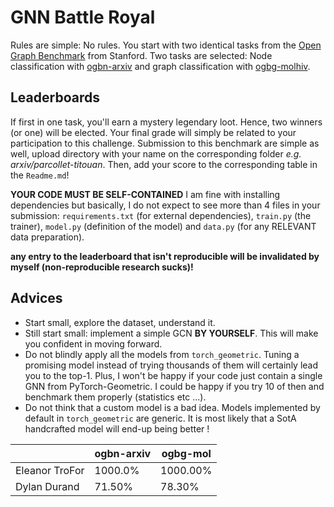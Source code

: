 # GNN Battle Royal

Rules are simple: No rules. You start with two identical tasks from the [Open Graph Benchmark](https://ogb.stanford.edu) from Stanford. Two tasks are selected: Node classification with [ogbn-arxiv](https://ogb.stanford.edu/docs/nodeprop/#ogbn-arxiv) and graph classification with [ogbg-molhiv](https://ogb.stanford.edu/docs/graphprop/#ogbg-mol). 

## Leaderboards
If first in one task, you'll earn a mystery legendary loot. Hence, two winners (or one) will be elected. Your final grade will simply be related to your participation to this challenge. Submission to this benchmark are simple as well, upload directory with your name on the corresponding folder *e.g. arxiv/parcollet-titouan*. Then, add your score to the corresponding table in the `Readme.md`!

**YOUR CODE MUST BE SELF-CONTAINED** I am fine with installing dependencies but basically, I do not expect to see more than 4 files in your submission: `requirements.txt` (for external dependencies), `train.py` (the trainer), `model.py` (definition of the model) and `data.py` (for any RELEVANT data preparation). 

**any entry to the leaderboard that isn't reproducible will be invalidated by myself (non-reproducible research sucks)!** 

## Advices
- Start small, explore the dataset, understand it.
- Still start small: implement a simple GCN **BY YOURSELF**. This will make you confident in moving forward.
- Do not blindly apply all the models from `torch_geometric`. Tuning a promising model instead of trying thousands of them will certainly lead you to the top-1. Plus, I won't be happy if your code just contain a single GNN from PyTorch-Geometric. I could be happy if you try 10 of then and benchmark them properly (statistics etc ...). 
- Do not think that a custom model is a bad idea. Models implemented by default in `torch_geometric` are generic. It is most likely that a SotA handcrafted model will end-up being better !


|                             | ogbn-arxiv                    | ogbg-mol                    |
|-----------------------------|-------------------------------|-----------------------------|
|Eleanor TroFor                 | 1000.0%                        | 1000.00%                      |
|Dylan Durand                   | 71.50%                         | 78.30%                        |
